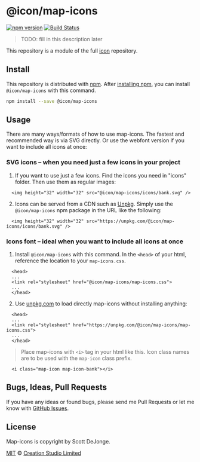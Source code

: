 # @icon/map-icons

[![npm version](https://img.shields.io/npm/v/@icon/map-icons.svg)](https://www.npmjs.org/package/@icon/map-icons)
[![Build Status](https://travis-ci.org/icon/icon.svg?branch=master)](https://travis-ci.org/icon/icon)

> TODO: fill in this description later

This repository is a module of the full [icon][icon] repository.

## Install

This repository is distributed with [npm]. After [installing npm][install-npm], you can install `@icon/map-icons` with this command.

```bash
npm install --save @icon/map-icons
```

## Usage

There are many ways/formats of how to use map-icons. The fastest and recommended way is via SVG directly. Or use the webfont version if you want to include all icons at once:

### SVG icons – when you need just a few icons in your project

  1. If you want to use just a few icons. Find the icons you need in "icons" folder. Then use them as regular images:

```
  <img height="32" width="32" src="@icon/map-icons/icons/bank.svg" />
```

  2. Icons can be served from a CDN such as [Unpkg][Unpkg]. Simply use the `@icon/map-icons` npm package in the URL like the following:

```
  <img height="32" width="32" src="https://unpkg.com/@icon/map-icons/icons/bank.svg" />
```

### Icons font – ideal when you want to include all icons at once

  1. Install `@icon/map-icons` with this command. In the `<head>` of your html, reference the location to your `map-icons.css`.

```
  <head>
  ...
  <link rel="stylesheet" href="@icon/map-icons/map-icons.css">
  ...
  </head>
```

  2. Use [unpkg.com][Unpkg] to load directly map-icons without installing anything:

```
  <head>
  ...
  <link rel="stylesheet" href="https://unpkg.com/@icon/map-icons/map-icons.css">
  ...
  </head>
```

> Place map-icons with `<i>` tag in your html like this. Icon class names are to be used with the `map-icon` class prefix.

```
  <i class="map-icon map-icon-bank"></i>
```


## Bugs, Ideas, Pull Requests

If you have any ideas or found bugs, please send me Pull Requests or let me know with [GitHub Issues][github issues].

## License

Map-icons is copyright by Scott DeJonge.

[MIT](./LICENSE) &copy; [Creation Studio Limited](https://creationstudio.com/)

[icon]: https://github.com/icon/icon
[docs]: http://icon.github.io/
[npm]: https://www.npmjs.com/
[install-npm]: https://docs.npmjs.com/getting-started/installing-node
[sass]: http://sass-lang.com/
[github issues]: https://github.com/thecreation/icons/issues
[Unpkg]: https://unpkg.com